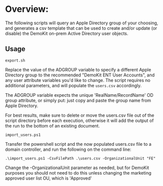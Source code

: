 # Overview:
 The following scripts will query an Apple Directory group of your choosing, and generates a csv template that can be used to create and/or update (or disable) the DemoKit on-prem Active Directory user objects.

## Usage

`export.sh`

Replace the value of the ADGROUP variable to specify a different Apple Directory group to the recommended "DemoKit ENT User Accounts", and any user attribute variables you'd like to change. The script requires no additional parameters, and will populate the `users.csv` accordingly.

The ADGROUP variable expects the unique 'RealName/RecordName' OD group attribute, or simply put: just copy and paste the group name from Apple Directory.

For best results, make sure to delete or move the users.csv file out of the script directory before each execution, otherwise it will add the output of the run to the bottom of an existing document.

`import_users.ps1`

Transfer the powershell script and the now populated users.csv file to a domain controller, and run the following on the command line:

`.\import_users.ps1 -CsvFilePath .\users.csv -OrganizationalUnit "FE"`

Change the -OrganizationalUnit parameter as needed, but for DemoKit purposes you should not need to do this unless changing the marketing approved user list OU, which is 'Approved'